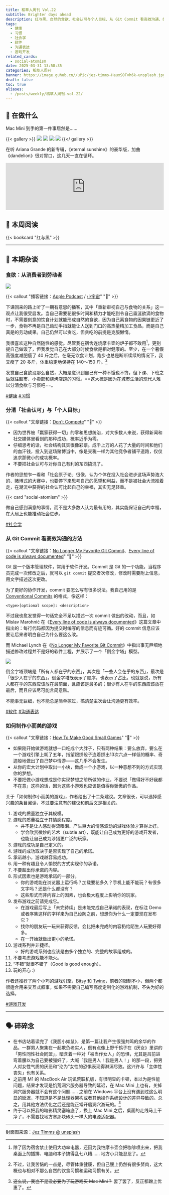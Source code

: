 ```yaml
---
title: 稻草人周刊 Vol.22
subtitle: Brighter days ahead
description: 红与黑、自然的食欲、社会认可与个人目标、从 Git Commit 看高效沟通、如何制作小而美的游戏、🍎 Mac Mini
tags:
  - 健康
  - 习惯
  - 社会学
  - 软件
  - 沟通表达
  - 游戏开发
related_cards:
  - social-atomism
date: 2025-03-31 13:58:35
categories: 稻草人周刊
banner: https://image.guhub.cn//uPic/jez-timms-HauxSOFvh6k-unsplash.jpg
draft: false
toc: true
aliases:
  - /posts/weekly/稻草人周刊-vol-22/
---
```


## 🙋 在做什么

Mac Mini 到手的第一件事居然是……

{{< gallery >}}
![](https://image.guhub.cn/uPic/IMAGE%202025-03-31%2013:32:40.jpg)
![](https://image.guhub.cn//uPic/IMG_3134大.jpeg)
![](https://image.guhub.cn//uPic/IMAGE%202025-03-31%2013:32:44.jpg)
![](https://image.guhub.cn//uPic/IMAGE%202025-03-31%2013:32:46.jpg)
{{</ gallery >}}

在听 Ariana Grande 的新专辑，《eternal sunshine》的豪华版，加曲《dandelion》很对胃口，这几天一直在循环。

<iframe allow="autoplay *; encrypted-media *;" frameborder="0" height="150" style="width:100%;max-width:660px;overflow:hidden;background:transparent;" sandbox="allow-forms allow-popups allow-same-origin allow-scripts allow-storage-access-by-user-activation allow-top-navigation-by-user-activation" src="https://embed.music.apple.com/cn/album/dandelion/1800579610?i=1800580284"></iframe>

## 📖 本周阅读

{{< bookcard "红与黑" >}}

---

## 💬 本期杂谈

### 食欲：从消费者到劳动者

![](https://image.guhub.cn//uPic/jV4Izn.jpg)

{{< callout "播客链接：[Apple Podcast](https://podcasts.apple.com/cn/podcast/%E7%8B%AC%E6%A0%91%E4%B8%8D%E6%88%90%E6%9E%97/id1711052890?i=1000701381415) / [小宇宙](https://www.xiaoyuzhoufm.com/episode/67e83d2c6ea60022359ddd33?utm_source=rss)" "🔗" >}}

下课回来的路上听了一期有意思的播客，其中「重新审视自己与食物的关系」这一观点让我很受启发。当自己需要花很多时间和精力才能吃到令自己垂涎欲滴的食物时，不需要刻意的饮食计划就能形成自然的食欲，因为自己离食物的因果链更近了一步，食物不再是自己动动手指就能让人送到门口的高热量精加工食品，而是自己真是的劳动成果。自己仍然可以贪吃，但贪吃的前提是克服懒惰。

我很喜欢这种自然随性的感觉。尽管我在宿舍连烧摩卡壶的炉子都不敢用[^1]，更别提自己做饭了，但我发觉自己在大部分时候食欲是相对健康的。至少，在一个暑假高强度减肥瘦了 40 斤之后，在毫无饮食计划，跑步也总是断断续续的情况下，我又瘦了 20 多斤，体重稳定地保持在 140～150 斤。[^2]

发觉自己食欲没那么自然，大概是意识到自己有一种不饿也不馋，但下课、下班之后就往超市、小卖部和烧烤店跑的习惯。==这大概是因为在城市生活的现代人难以分清食欲与习惯吧==。

[#健康](/tags/健康/) [#习惯](/tags/习惯/)

### 分清「社会认可」与「个人目标」

{{< callout "文章链接：[Don't Compete](https://invertedpassion.com/dont-compete/)" "📜" >}}

- 因为世界被「赢家获得一切」的零和思想统治，对大多数人来说，获得新闻和社交媒体里看到的那种成功，概率近乎为零。
- 仔细思考的话，社会结构其实很像彩票。成千上万的人花了大量的时间和他们的血汗钱，投入到这场赌博当中，像是交税一样为其他竞争者铺平道路，仅仅追求那微小的成功概率。
- 不要把社会认可与对你自己有利的东西搞混了。

作者的思想乍一看和「社会原子论」很像，认为个体在投入社会进步这场声势浩大的、赌博式的大赛中，也要停下来思考自己的愿望和利益，而不是被社会大流推着走，在潮流中获得的社会认可比起自己的幸福，其实无足轻重。

{{< card "social-atomism" >}}

做自己感到满意的事情，而不是大多数人认为最有用的，其实能保证自己的幸福，在大局上也能推动社会进步。

[#社会学](/tags/社会学/)

### 从 Git Commit 看高效沟通的方法

{{< callout "文章链接：[No Longer My Favorite Git Commit](https://mtlynch.io/no-longer-my-favorite-git-commit/)、[Every line of code is always documented](https://mislav.net/2014/02/hidden-documentation/)" "📜" >}}

Git 是一个版本管理软件，常用于软件开发。Commit 是 Git 的一个功能，当程序员完成一次修改之后，就可以 `git commit` 提交者次修改，修改时需要附上信息，用文字描述这次更改。

为了更好的协作开发，commit 要怎么写有很多说法。我自己用的是 [Conventional Commits](https://www.conventionalcommits.org/en/v1.0.0/) 的格式，像这样：

```
<type>[optional scope]: <description>
```

不过我也愈发觉得一句话完全不足以描述一次 commit 做出的改动，而且，如 Mislav Marohnić 在《[Every line of code is always documented](https://mislav.net/2014/02/hidden-documentation/)》这篇文章中指出的：每行代码都因为提交时编写的信息而有迹可循。好的 commit 信息应该要让后来者明白自己为什么要这么改。

而 Michael Lynch 在《[No Longer My Favorite Git Commit](https://mtlynch.io/no-longer-my-favorite-git-commit/)》中指出事无巨细地描述修改过程并不是好的软件工程，并展示了一个「倒金字塔」模型。

<img src="https://image.guhub.cn//uPic/inverted-pyramid.png" class="invert-if-dark center">

倒金字塔顶端是「所有人都在乎的东西」，其次是「一些人会在乎的东西」，最次是「很少人在乎的东西」。倒金字塔既表示了顺序，也表示了占比。也就是说，所有人都在乎的东西应该放在最前面，且应该是最多的；很少有人在乎的东西应该放在最后，而且应该尽可能言简意赅。

不能事无巨细，也不能总是简单掠过，搞清楚主次会让沟通更有效率。

[#软件](/tags/软件/) [#沟通表达](/tags/沟通表达/)

### 如何制作小而美的游戏

{{< callout "文章链接：[How To Make Good Small Games](https://farawaytimes.blogspot.com/2023/02/how-to-make-good-small-games.html)" "📜" >}}

- 如果刚开始做游戏就想一口吃成个大胖子，只有两种结果：要么放弃，要么在一个游戏引擎上耗了五年，指望跟掷骰子连着掷出13次六点一样低的概率、奇迹般地做出了自己梦中情游——这几乎不会发生。
- 从你的宏大计划中取出一小块，做成一个小游戏，以一种意想不到的方式实现你的梦想。
- 不要把做小游戏想成是你实现梦想之前所做的作业，不要说「做得好不好我都不在意」这样的话，因为这些小游戏也应该是值得你骄傲的作品。

关于「如何制作小而美的游戏」，作者给出了十二条建议。文章很长，可以选择感兴趣的条目阅读，不过要注意有的建议和前后文是相关的。

1. 游戏的质量独立于其规模。
2. 游戏的质量独立于其情感程度。
    - 并不是让人感动得流眼泪、产生巨大的情感波动的游戏体验才算得上好。
    - 学会欣赏微妙的艺术（subtle art），既能让自己成为更好的游戏开发者，也能让自己成为涉猎更广泛的玩家。
3. 游戏的成功是自己定义的。
4. 游戏的成功取决于是否实现了自己的承诺。
5. 承诺越小，游戏越容易成功。
6. 用一种有趣且令人愉悦的方式实现你的承诺。
7. 不要超出你承诺的内容。
8. 形式因素也是游戏承诺的一部分。
    - 你的游戏能在浏览器上运行吗？加载要花多久？手机上能不能玩？有很多文字吗？还是什么都没有？
    - 这些形式而非内容上的因素，也会极大程度上影响你的玩家。
9. 发布游戏之前请完成它。
    - 在游戏最后写上「未完待续」是未能完成自己承诺的表现，在标注 Demo 或者序集这样的字样来为自己设防之前，想想你为什么一定要现在发布它？
    - 找你的朋友玩一玩来获得反馈，会比把未完成的内容扔给陌生人玩要好得多。
    - 在一开始就做出更小的承诺。
10. 游戏系列并非捷径。
    - 好的游戏系列也应该是由多个独立的、完整的故事组成的。
11. 不要考虑游戏能不能火。
12. “不错”就很不错了（Good is good enough）。
13. 玩的开心 :)

作者还推荐了两个小巧的游戏引擎，[Bitsy](https://bitsy.org) 和 [Twine](https://twinery.org)，前者的限制不小，但两个都很适合用来交互式叙事。如果不需要自己编写高度定制化的游戏机制，不失为好的选择。

[#游戏开发](/tags/游戏开发/)

---

## 🗣️ 碎碎念

- 在书店站着读完了《我胆小如鼠》，是第一篇让我产生很强共鸣的余华的作品。一群男人聚集在一起欺负老实人，倒有点像上野千鹤子在《厌女》里讲的「男性同性社会同盟」，暗含着一种对「被当作女人」的恐惧，尤其是吕前进弯着腰以为自己要被强奸了，大喊「我是男人！我是男人！」的那一段，把男人对女性气质的厌恶和“沦为”女性的恐惧表现得淋漓尽致。这兴许与「主体性丧失」也有关系。
- 之前用 M1 的 MacBook Air 玩饥荒联机版，有很明显的卡顿，本以为是性能问题，结果才发现是饥荒洞穴服务器导致的延迟，在 Mac Mini 上也有，关掉洞穴服务器就不会有这个问题…… 之前在 Windows 平台上没有遇到过这么明显的延迟，不知道是不是处理器架构或者其他操作系统设计的差异导致的。总之，用其他方法优化之后还是能正常开启洞穴游玩的。[^3]
- 终于可以把我的暗影精灵塞箱底了，换上 Mac Mini 之后，桌面的走线马上干净了，不需要找地方塞那块砖头一样大的电源适配器。

---

封面图来源：[Jez Timms @ unsplash](https://unsplash.com/photos/a-spotlight-coming-from-a-hole-in-a-dark-underground-cave-in-minorca-HauxSOFvh6k)

[^1]: 除了因为宿舍禁止使用大功率电器，还因为我怕摩卡壶会把咖啡喷出来，把我桌面上的插排、电脑和本子搞得乱七八糟…… 地方小只能忍忍了。
[^2]: 不过，让我苦恼的一点是，尽管体重健康，但自己腰上仍然有很多赘肉，这大概也与相对不那么自然的饮食习惯和运动习惯有关。
[^3]: ~~这么说，我岂不是没必要为了玩游戏买 Mac Mini？~~ 罢了罢了，反正都蹭上优惠了。
